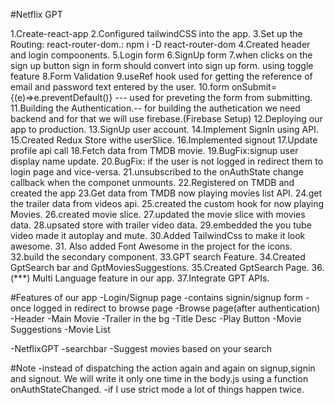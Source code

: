 #Netflix GPT

1.Create-react-app
2.Configured tailwindCSS into the app.
3.Set up the Routing: react-router-dom.: npm i -D react-router-dom
4.Created header and login compoonents.
5.Login form
6.SignUp form
7.when clicks on the sign up button sign in form should convert into sign up form. using toggle feature
8.Form Validation
9.useRef hook used for getting the reference of email and password text entered by the user.
10.form onSubmit= {(e)=>e.preventDefault()} --- used for preveting the form from submitting.
11.Building the Authentication.-- for building the authetication we need backend and for that we will use firebase.(Firebase Setup)
12.Deploying our app to production.
13.SignUp user account.
14.Implement SignIn using API.
15.Created Redux Store withe userSlice.
16.Implemented signout
17.Update profile api call
18.Fetch data from TMDB movie.
19.BugFix:signup user display name update.
20.BugFix: if the user is not logged in redirect them to login page and vice-versa.
21.unsubscribed to the onAuthState change callback when the componet unmounts.
22.Registered on TMDB and created the app
23.Get data from TMDB now playing movies list API.
24.get the trailer data from videos api.
25.created the custom hook for now playing Movies.
26.created movie slice.
27.updated the movie slice with movies data.
28.upsated store with trailer video data.
29.embedded the you tube video made it autoplay and mute.
30.Added TailwindCss to make it look awesome. 31. Also added Font Awesome in the project for the icons.
32.build the secondary component.
33.GPT search Feature.
34.Created GptSearch bar and GptMoviesSuggestions.
35.Created GptSearch Page.
36.(\*\*\*) Multi Language feature in our app.
37.Integrate GPT APIs.

#Features of our app
-Login/Signup page
-contains signin/signup form
-once logged in redirect to browse page
-Browse page(after authentication)
-Header
-Main Movie
-Trailer in the bg
-Title Desc
-Play Button
-Movie Suggestions
-Movie List

-NetflixGPT
-searchbar
-Suggest movies based on your search

#Note
-instead of dispatching the action again and again on signup,signin and signout. We will write it only one time in the body.js using a function onAuthStateChanged.
-if I use strict mode a lot of things happen twice.

